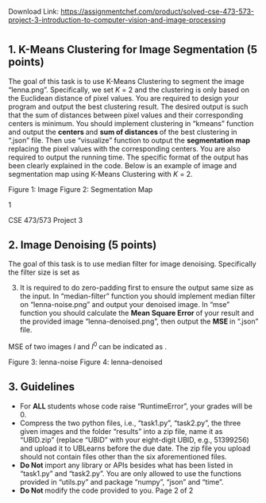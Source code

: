 Download Link: https://assignmentchef.com/product/solved-cse-473-573-project-3-introduction-to-computer-vision-and-image-processing
<br>



<h1></h1>

<h2>1. K-Means Clustering for Image Segmentation (5 points)</h2>

The goal of this task is to use K-Means Clustering to segment the image “lenna.png”. Specifically, we set <em>K </em>= 2 and the clustering is only based on the Euclidean distance of pixel values. You are required to design your program and output the best clustering result. The desired output is such that the sum of distances between pixel values and their corresponding centers is minimum. You should implement clustering in “kmeans” function and output the <strong>centers </strong>and <strong>sum of distances </strong>of the best clustering in “.json” file. Then use “visualize” function to output the <strong>segmentation map </strong>replacing the pixel values with the corresponding centers. You are also required to output the running time. The specific format of the output has been clearly explained in the code. Below is an example of image and segmentation map using K-Means Clustering with <em>K </em>= 2.

Figure 1: Image                               Figure 2: Segmentation Map

1

CSE 473/573                                                     Project 3

<h2>2. Image Denoising (5 points)</h2>

The goal of this task is to use median filter for image denoising. Specifically the filter size is set as

<ol start="3">

 <li>It is required to do zero-padding first to ensure the output same size as the input. In “median-filter” function you should implement median filter on “lenna-noise.png” and output your denoised image. In “mse” function you should calculate the <strong>Mean Square Error </strong>of your result and the provided image “lenna-denoised.png”, then output the <strong>MSE </strong>in “.json” file.</li>

</ol>

MSE of two images <em>I </em>and <em>I</em><sup>0 </sup>can be indicated as .

Figure 3: lenna-noise                             Figure 4: lenna-denoised

<h2>3. Guidelines</h2>

<ul>

 <li>For <strong>ALL </strong>students whose code raise “RuntimeError”, your grades will be 0.</li>

 <li>Compress the two python files, i.e., “task1.py”, “task2.py”, the three given images and the folder “results” into a zip file, name it as “UBID.zip” (replace “UBID” with your eight-digit UBID, e.g., 51399256) and upload it to UBLearns before the due date. The zip file you upload should not contain files other than the six aforementioned files.</li>

 <li><strong>Do Not </strong>import any library or APIs besides what has been listed in “task1.py” and “task2.py”. You are only allowed to use the functions provided in “utils.py” and package “numpy”, “json” and “time”.</li>

 <li><strong>Do Not </strong>modify the code provided to you. Page 2 of 2</li>

</ul>